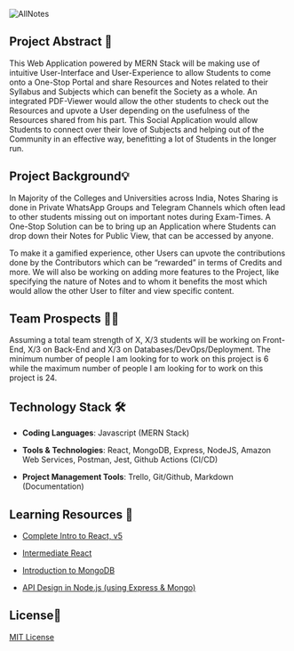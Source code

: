 ![AllNotes](https://socialify.git.ci/harshcasper/AllNotes/image?font=Bitter&forks=1&issues=1&language=1&owner=1&pattern=Formal%20Invitation&pulls=1&stargazers=1&theme=Dark)

## Project Abstract 🙋

This Web Application powered by MERN Stack will be making use of intuitive User-Interface and User-Experience to allow Students to come onto a One-Stop Portal and share Resources and Notes related to their Syllabus and Subjects which can benefit the Society as a whole. An integrated PDF-Viewer would allow the other students to check out the Resources and upvote a User depending on the usefulness of the Resources shared from his part. This Social Application would allow Students to connect over their love of Subjects and helping out of the Community in an effective way, benefitting a lot of Students in the longer run.

## Project Background💡

In Majority of the Colleges and Universities across India, Notes Sharing is done in Private WhatsApp Groups and Telegram Channels which often lead to other students missing out on important notes during Exam-Times. A One-Stop Solution can be to bring up an Application where Students can drop down their Notes for Public View, that can be accessed by anyone. 

To make it a gamified experience, other Users can upvote the contributions done by the Contributors which can be “rewarded” in terms of Credits and more. We will also be working on adding more features to the Project, like specifying the nature of Notes and to whom it benefits the most which would allow the other User to filter and view specific content.

## Team Prospects 👨‍💻

Assuming a total team strength of X, X/3 students will be working on Front-End, X/3 on Back-End and X/3 on Databases/DevOps/Deployment. The minimum number of people I am looking for to work on this project is 6 while the maximum number of people I am looking for to work on this project is 24.

## Technology Stack 🛠️

- **Coding Languages**: Javascript (MERN Stack)

- **Tools & Technologies**: React, MongoDB, Express, NodeJS, Amazon Web Services, Postman, Jest, Github Actions (CI/CD)

- **Project Management Tools**: Trello, Git/Github, Markdown (Documentation)

## Learning Resources 🧰

-   [Complete Intro to React, v5](https://frontendmasters.com/courses/complete-react-v5/)
    
-   [Intermediate React](https://frontendmasters.com/courses/intermediate-react/)
    
-   [Introduction to MongoDB](https://frontendmasters.com/courses/mongodb/)
    
- [API Design in Node.js (using Express & Mongo)](https://frontendmasters.com/courses/api-design-nodejs/using-the-mongo-with-node/)

## License📜

[MIT License](https://github.com/HarshCasper/AllNotes/blob/main/LICENSE)
